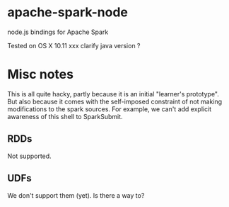 # apache-spark-node
node.js bindings for Apache Spark

Tested on OS X 10.11 xxx clarify java version ?



# Misc notes

This is all quite hacky, partly because it is an initial "learner's
prototype". But also because it comes with the self-imposed constraint of not
making modifications to the spark sources. For example, we can't add explicit
awareness of this shell to SparkSubmit.


## RDDs
Not supported.

## UDFs
We don't support them (yet). Is there a way to?
